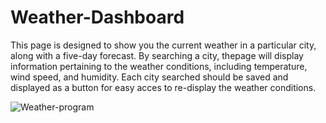 # Weather-Dashboard

This page is designed to show you the current weather in a particular city, along with a five-day forecast. By searching a city, thepage will display information pertaining to the weather conditions, including temperature, wind speed, and humidity. Each city searched should be saved and displayed as a button for easy acces to re-display the weather conditions.

![Weather-program](https://user-images.githubusercontent.com/62664961/138635581-44933306-6513-4872-be84-73315e1f780e.PNG)

